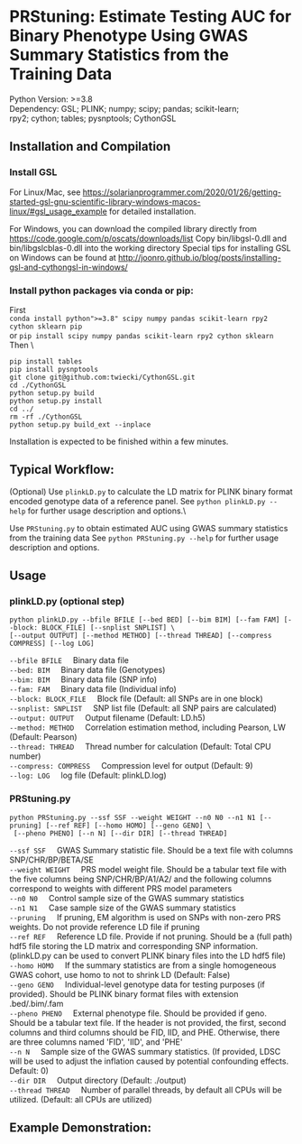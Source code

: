 # PRStuning: Estimate Testing AUC for Binary Phenotype Using GWAS Summary Statistics from the Training Data

Python Version: >=3.8 \
Dependency:
	GSL;
	PLINK;
	numpy;
	scipy;
	pandas;
	scikit-learn;	
	rpy2;
	cython;
	tables;
	pysnptools;
	CythonGSL

## Installation and Compilation

### Install GSL 
For Linux/Mac, see
https://solarianprogrammer.com/2020/01/26/getting-started-gsl-gnu-scientific-library-windows-macos-linux/#gsl_usage_example
for detailed installation.

For Windows, you can download the compiled library directly from https://code.google.com/p/oscats/downloads/list
Copy bin/libgsl-0.dll and bin/libgslcblas-0.dll into the working directory
Special tips for installing GSL on Windows can be found at http://joonro.github.io/blog/posts/installing-gsl-and-cythongsl-in-windows/

### Install python packages via conda or pip:
First \
```conda install python">=3.8" scipy numpy pandas scikit-learn rpy2 cython sklearn pip``` \
or 	```pip install scipy numpy pandas scikit-learn rpy2 cython sklearn```
Then \
```
pip install tables
pip install pysnptools
git clone git@github.com:twiecki/CythonGSL.git
cd ./CythonGSL
python setup.py build
python setup.py install
cd ../
rm -rf ./CythonGSL
python setup.py build_ext --inplace
```

Installation is expected to be finished within a few minutes.

## Typical Workflow:
(Optional) Use ```plinkLD.py``` to calculate the LD matrix for PLINK binary format encoded genotype data of a reference panel.
  See ```python plinkLD.py --help``` for further usage description and options.\

  Use ```PRStuning.py``` to obtain estimated AUC using GWAS summary statistics from the training data
  See ```python PRStuning.py --help``` for further usage description and options.

     
## Usage
### plinkLD.py (optional step)
```
python plinkLD.py --bfile BFILE [--bed BED] [--bim BIM] [--fam FAM] [--block: BLOCK_FILE] [--snplist SNPLIST] \
[--output OUTPUT] [--method METHOD] [--thread THREAD] [--compress COMPRESS] [--log LOG]
```

```--bfile BFILE```    &nbsp;&nbsp;&nbsp;     Binary data file \
```--bed: BIM```   &nbsp;&nbsp;&nbsp;         Binary data file (Genotypes) \
```--bim: BIM```   &nbsp;&nbsp;&nbsp;         Binary data file (SNP info) \
```--fam: FAM```   &nbsp;&nbsp;&nbsp;         Binary data file (Individual info) \
```--block: BLOCK_FILE``` &nbsp;&nbsp;&nbsp;  Block file (Default: all SNPs are in one block) \
```--snplist: SNPLIST``` &nbsp;&nbsp;&nbsp;    SNP list file (Default: all SNP pairs are calculated) \
```--output: OUTPUT``` &nbsp;&nbsp;&nbsp;      Output filename (Default: LD.h5) \
```--method: METHOD```  &nbsp;&nbsp;&nbsp;     Correlation estimation method, including Pearson, LW (Default: Pearson) \
```--thread: THREAD```  &nbsp;&nbsp;&nbsp;     Thread number for calculation (Default: Total CPU number) \
```--compress: COMPRESS```  &nbsp;&nbsp;&nbsp; Compression level for output (Default: 9) \
```--log: LOG```     &nbsp;&nbsp;&nbsp;     log file (Default: plinkLD.log) 

### PRStuning.py
```
python PRStuning.py --ssf SSF --weight WEIGHT --n0 N0 --n1 N1 [--pruning] [--ref REF] [--homo HOMO] [--geno GENO] \
 [--pheno PHENO] [--n N] [--dir DIR] [--thread THREAD]
```
```--ssf SSF```    &nbsp;&nbsp;&nbsp;      GWAS Summary statistic file. Should be a text file with columns SNP/CHR/BP/BETA/SE \
```--weight WEIGHT```   &nbsp;&nbsp;&nbsp;   PRS model weight file. Should be a tabular text file with the five columns being SNP/CHR/BP/A1/A2/ and the following columns correspond to weights with different PRS model parameters \
```--n0 N0```   &nbsp;&nbsp;&nbsp;        Control sample size of the GWAS summary statistics \
```--n1 N1```   &nbsp;&nbsp;&nbsp;         Case sample size of the GWAS summary statistics \
```--pruning``` &nbsp;&nbsp;&nbsp;  If pruning, EM algorithm is used on SNPs with non-zero PRS weights. Do not provide reference LD file if pruning \
```--ref REF``` &nbsp;&nbsp;&nbsp;    Reference LD file. Provide if not pruning. Should be a (full path) hdf5 file  storing the LD matrix and corresponding SNP information. (plinkLD.py can be used to convert PLINK binary files into the LD hdf5 file) \
```--homo HOMO``` &nbsp;&nbsp;&nbsp;      If the summary statistics are from a single homogeneous GWAS cohort, use homo to not to shrink LD (Default: False) \
```--geno GENO```  &nbsp;&nbsp;&nbsp;     Individual-level genotype data for testing purposes (if provided). Should be PLINK binary format files with extension .bed/.bim/.fam \
```--pheno PHENO```  &nbsp;&nbsp;&nbsp;     External phenotype file. Should be provided if geno. Should be a tabular text file. If the header is not provided, the first, second columns and third columns should be FID, IID, and PHE. Otherwise, there are three columns named 'FID', 'IID', and 'PHE' \
```--n N```  &nbsp;&nbsp;&nbsp; Sample size of the GWAS summary statistics. (If provided, LDSC will be used to adjust the inflation caused by potential confounding effects. Default: 0) \
```--dir DIR```     &nbsp;&nbsp;&nbsp;     Output directory (Default: ./output)\
```--thread THREAD```  &nbsp;&nbsp;&nbsp;   Number of parallel threads, by default all CPUs will be utilized. (Default: all CPUs are utilized)



## Example Demonstration:
